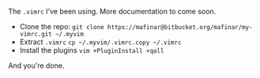 The `.vimrc` I've been using. More documentation to come soon.

* Clone the repo: `git clone https://mafinar@bitbucket.org/mafinar/my-vimrc.git ~/.myvim`
* Extract `.vimrc` `cp ~/.myvim/.vimrc.copy ~/.vimrc`
* Install the plugins `vim +PluginInstall +qall`

And you're done.
